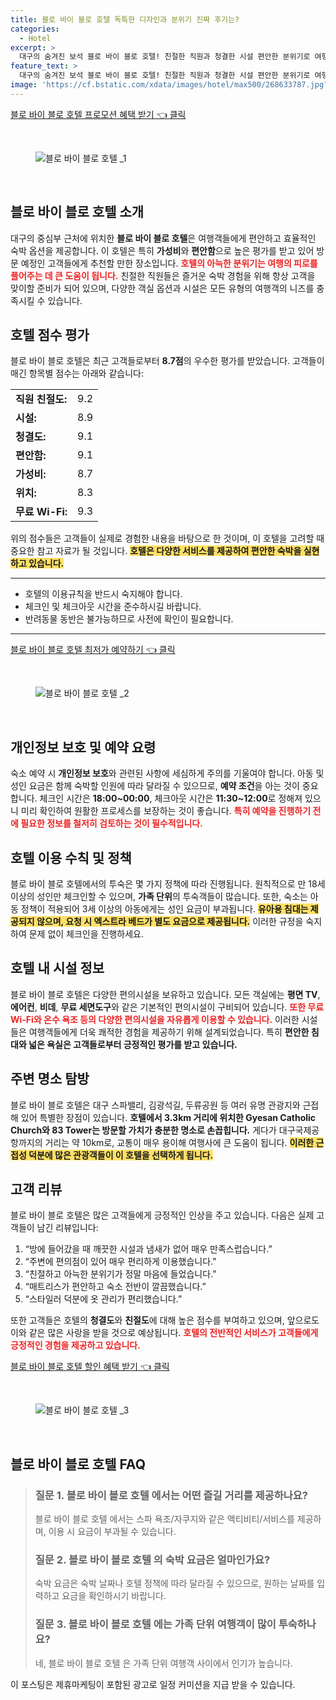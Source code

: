 ```yaml
---
title: 블로 바이 블로 호텔 독특한 디자인과 분위기 진짜 후기는?
categories:
  - Hotel
excerpt: >
  대구의 숨겨진 보석 블로 바이 블로 호텔! 친절한 직원과 청결한 시설 편안한 분위기로 여행의 피로를 잊게 해줍니다. 무료 WiFi와 온수 욕조까지 업그레이드된 숙박 경험을 누려보세요!
feature_text: >
  대구의 숨겨진 보석 블로 바이 블로 호텔! 친절한 직원과 청결한 시설 편안한 분위기로 여행의 피로를 잊게 해줍니다. 무료 WiFi와 온수 욕조까지 업그레이드된 숙박 경험을 누려보세요!
image: 'https://cf.bstatic.com/xdata/images/hotel/max500/268633787.jpg?k=8d300369d0b1bb01e1c2a21f73f224b3f4cbc2a2dd1dead8b060970924fa6ceb&o=&hp=1'
---
```


<p><a class="modoo-button" href="https://tinyurl.com/2ylov75r" rel="nofollow noopener">블로 바이 블로 호텔  프로모션 혜택 받기 👈 클릭</a></p><br/>
<figure class="image"><img alt="블로 바이 블로 호텔 _1" src="https://cf.bstatic.com/xdata/images/hotel/max1024x768/268633656.jpg?k=7858cabad1ebe7fade88b5cdb8a5a4aaef3aa7f231d8993abd7326e6b4b32c17&amp;o=&amp;hp=1"/></figure><br/>

<h2 id="블로바이블로호텔소개">블로 바이 블로 호텔 소개</h2>
<p>대구의 중심부 근처에 위치한 <b>블로 바이 블로 호텔</b>은 여행객들에게 편안하고 효율적인 숙박 옵션을 제공합니다. 이 호텔은 특히 <b>가성비</b>와 <b>편안함</b>으로 높은 평가를 받고 있어 방문 예정인 고객들에게 추천할 만한 장소입니다. <b><span style="color: #ee2323;">호텔의 아늑한 분위기는 여행의 피로를 풀어주는 데 큰 도움이 됩니다.</span></b> 친절한 직원들은 즐거운 숙박 경험을 위해 항상 고객을 맞이할 준비가 되어 있으며, 다양한 객실 옵션과 시설은 모든 유형의 여행객의 니즈를 충족시킬 수 있습니다.</p>
<h2 id="호텔점수평가">호텔 점수 평가</h2>
<p>블로 바이 블로 호텔은 최근 고객들로부터 <b>8.7점</b>의 우수한 평가를 받았습니다. 고객들이 매긴 항목별 점수는 아래와 같습니다:</p>
<table>
<tr>
<td><b>직원 친절도:</b></td>
<td>9.2</td>
</tr>
<tr>
<td><b>시설:</b></td>
<td>8.9</td>
</tr>
<tr>
<td><b>청결도:</b></td>
<td>9.1</td>
</tr>
<tr>
<td><b>편안함:</b></td>
<td>9.1</td>
</tr>
<tr>
<td><b>가성비:</b></td>
<td>8.7</td>
</tr>
<tr>
<td><b>위치:</b></td>
<td>8.3</td>
</tr>
<tr>
<td><b>무료 Wi-Fi:</b></td>
<td>9.3</td>
</tr>
</table>
<p>위의 점수들은 고객들이 실제로 경험한 내용을 바탕으로 한 것이며, 이 호텔을 고려할 때 중요한 참고 자료가 될 것입니다. <b><span style="background-color: #ffe066;">호텔은 다양한 서비스를 제공하여 편안한 숙박을 실현하고 있습니다.</span></b></p>
<hr/>
<ul>
<li>호텔의 이용규칙을 반드시 숙지해야 합니다.</li>
<li>체크인 및 체크아웃 시간을 준수하시길 바랍니다.</li>
<li>반려동물 동반은 불가능하므로 사전에 확인이 필요합니다.</li>
</ul>
<hr/>
<p><a class="modoo-button" href="https://tinyurl.com/2ylov75r" rel="nofollow noopener">블로 바이 블로 호텔  최저가 예약하기 👈 클릭</a></p><br/>
<figure class="image"><img alt="블로 바이 블로 호텔 _2" src="https://cf.bstatic.com/xdata/images/hotel/max500/268633787.jpg?k=8d300369d0b1bb01e1c2a21f73f224b3f4cbc2a2dd1dead8b060970924fa6ceb&amp;o=&amp;hp=1"/></figure><br/>
<h2 id="개인정보보호예약요령">개인정보 보호 및 예약 요령</h2>
<p>숙소 예약 시 <b>개인정보 보호</b>와 관련된 사항에 세심하게 주의를 기울여야 합니다. 아동 및 성인 요금은 함께 숙박할 인원에 따라 달라질 수 있으므로, <b>예약 조건</b>을 아는 것이 중요합니다. 체크인 시간은 <b>18:00~00:00</b>, 체크아웃 시간은 <b>11:30~12:00</b>로 정해져 있으니 미리 확인하여 원활한 프로세스를 보장하는 것이 좋습니다. <b><span style="color: #ee2323;">특히 예약을 진행하기 전에 필요한 정보를 철저히 검토하는 것이 필수적입니다.</span></b></p>
<h2 id="호텔이용수칙정책">호텔 이용 수칙 및 정책</h2>
<p>블로 바이 블로 호텔에서의 투숙은 몇 가지 정책에 따라 진행됩니다. 원칙적으로 만 18세 이상의 성인만 체크인할 수 있으며, <b>가족 단위</b>의 투숙객들이 많습니다. 또한, 숙소는 아동 정책이 적용되어 3세 이상의 아동에게는 성인 요금이 부과됩니다. <b><span style="background-color: #ffe066;">유아용 침대는 제공되지 않으며, 요청 시 엑스트라 베드가 별도 요금으로 제공됩니다.</span></b> 이러한 규정을 숙지하여 문제 없이 체크인을 진행하세요.</p>
<h2 id="호텔내시설정보">호텔 내 시설 정보</h2>
<p>블로 바이 블로 호텔은 다양한 편의시설을 보유하고 있습니다. 모든 객실에는 <b>평면 TV</b>, <b>에어컨</b>, <b>비데</b>, <b>무료 세면도구</b>와 같은 기본적인 편의시설이 구비되어 있습니다. <b><span style="color: #ee2323;">또한 무료 Wi-Fi와 온수 욕조 등의 다양한 편의시설을 자유롭게 이용할 수 있습니다.</span></b> 이러한 시설들은 여행객들에게 더욱 쾌적한 경험을 제공하기 위해 설계되었습니다. 특히 <b>편안한 침대와 넓은 욕실은 고객들로부터 긍정적인 평가를 받고 있습니다.</b></p>
<h2 id="주변관광명소">주변 명소 탐방</h2>
<p>블로 바이 블로 호텔은 대구 스파밸리, 김광석길, 두류공원 등 여러 유명 관광지와 근접해 있어 특별한 장점이 있습니다. <b>호텔에서 3.3km 거리에 위치한 Gyesan Catholic Church와 83 Tower는 방문할 가치가 충분한 명소로 손꼽힙니다.</b> 게다가 대구국제공항까지의 거리는 약 10km로, 교통이 매우 용이해 여행사에 큰 도움이 됩니다. <b><span style="background-color: #ffe066;">이러한 근접성 덕분에 많은 관광객들이 이 호텔을 선택하게 됩니다.</span></b></p>
<h2 id="고객리뷰">고객 리뷰</h2>
<p>블로 바이 블로 호텔은 많은 고객들에게 긍정적인 인상을 주고 있습니다. 다음은 실제 고객들이 남긴 리뷰입니다:</p>
<ol>
<li>“방에 들어갔을 때 깨끗한 시설과 냄새가 없어 매우 만족스럽습니다.”</li>
<li>“주변에 편의점이 있어 매우 편리하게 이용했습니다.”</li>
<li>“친절하고 아늑한 분위기가 정말 마음에 들었습니다.”</li>
<li>“매트리스가 편안하고 숙소 전반이 깔끔했습니다.”</li>
<li>“스타일러 덕분에 옷 관리가 편리했습니다.”</li>
</ol>
<p>또한 고객들은 호텔의 <b>청결도</b>와 <b>친절도</b>에 대해 높은 점수를 부여하고 있으며, 앞으로도 이와 같은 많은 사랑을 받을 것으로 예상됩니다. <b><span style="color: #ee2323;">호텔의 전반적인 서비스가 고객들에게 긍정적인 경험을 제공하고 있습니다.</span></b></p>

<p><a class="modoo-button" href="https://tinyurl.com/2ylov75r" rel="nofollow noopener">블로 바이 블로 호텔  할인 혜택 받기 👈 클릭</a></p><br>

<figure class="image"><img src="https://cf.bstatic.com/xdata/images/hotel/max500/268633749.jpg?k=520fe22a43801c2abc9763848584625668b0b8eb08c683b8a949951efd5a869d&o=&hp=1" alt="블로 바이 블로 호텔 _3"></figure><br>
<h2 id="블로 바이 블로 호텔 _FAQ">블로 바이 블로 호텔  FAQ</h2>
<div itemscope="" itemtype="https://schema.org/FAQPage"> <blockquote> <div itemscope="" itemprop="mainEntity" itemtype="https://schema.org/Question"> <h3 id="질문_1" itemprop="name">질문 1. 블로 바이 블로 호텔 에서는 어떤 즐길 거리를 제공하나요?</h3> <div itemscope="" itemprop="acceptedAnswer" itemtype="https://schema.org/Answer"> <span itemprop="text"> <p>블로 바이 블로 호텔 에서는 스파 욕조/자쿠지와 같은 액티비티/서비스를 제공하며, 이용 시 요금이 부과될 수 있습니다.</p> </span> </div> </div> <div itemscope="" itemprop="mainEntity" itemtype="https://schema.org/Question"> <h3 id="질문_2" itemprop="name">질문 2. 블로 바이 블로 호텔 의 숙박 요금은 얼마인가요?</h3> <div itemscope="" itemprop="acceptedAnswer" itemtype="https://schema.org/Answer"> <span itemprop="text"> <p>숙박 요금은 숙박 날짜나 호텔 정책에 따라 달라질 수 있으므로, 원하는 날짜를 입력하고 요금을 확인하시기 바랍니다.</p> </span> </div> </div> <div itemscope="" itemprop="mainEntity" itemtype="https://schema.org/Question"> <h3 id="질문_3" itemprop="name">질문 3. 블로 바이 블로 호텔 에는 가족 단위 여행객이 많이 투숙하나요?</h3> <div itemscope="" itemprop="acceptedAnswer" itemtype="https://schema.org/Answer"> <span itemprop="text"> <p>네, 블로 바이 블로 호텔 은 가족 단위 여행객 사이에서 인기가 높습니다.</p> </span> </div> </div> </blockquote> </div><p>이 포스팅은 제휴마케팅이 포함된 광고로 일정 커미션을 지급 받을 수 있습니다.</p>

